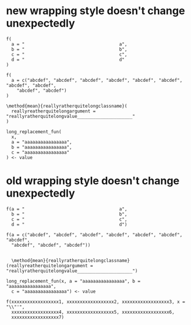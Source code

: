 # new wrapping style doesn't change unexpectedly

    f(
      a = "                                    a",
      b = "                                    b",
      c = "                                    c",
      d = "                                    d"
    ) 
    
    f(
      a = c("abcdef", "abcdef", "abcdef", "abcdef", "abcdef", "abcdef", "abcdef", "abcdef",
        "abcdef", "abcdef")
    ) 
    
    \method{mean}{reallyratherquitelongclassname}(
      reallyreatherquitelongargument = "reallyratherquitelongvalue_____________________"
    ) 
    
    long_replacement_fun(
      x,
      a = "aaaaaaaaaaaaaaaa",
      b = "aaaaaaaaaaaaaaaa",
      c = "aaaaaaaaaaaaaaaa"
    ) <- value 
    

# old wrapping style doesn't change unexpectedly

    f(a = "                                    a",
      b = "                                    b",
      c = "                                    c",
      d = "                                    d") 
    
    f(a = c("abcdef", "abcdef", "abcdef", "abcdef", "abcdef", "abcdef", "abcdef",
      "abcdef", "abcdef", "abcdef")) 
    
    
      \method{mean}{reallyratherquitelongclassname}(reallyreatherquitelongargument = "reallyratherquitelongvalue_____________________") 
    
    long_replacement_fun(x, a = "aaaaaaaaaaaaaaaa", b = "aaaaaaaaaaaaaaaa",
      c = "aaaaaaaaaaaaaaaa") <- value 
    
    f(xxxxxxxxxxxxxxxxxx1, xxxxxxxxxxxxxxxxxx2, xxxxxxxxxxxxxxxxxx3, x = "\\"'",
      xxxxxxxxxxxxxxxxxx4, xxxxxxxxxxxxxxxxxx5, xxxxxxxxxxxxxxxxxx6,
      xxxxxxxxxxxxxxxxxx7) 
    

